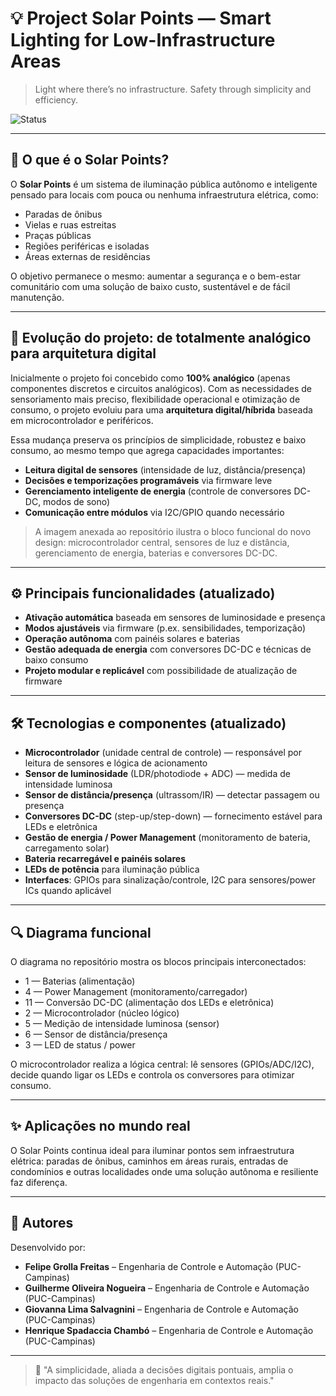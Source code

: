 # 💡 Project Solar Points — Smart Lighting for Low-Infrastructure Areas

> Light where there’s no infrastructure. Safety through simplicity and efficiency.

![Status](https://img.shields.io/badge/status-in%20development-yellow)

---

## 🌙 O que é o Solar Points?

O **Solar Points** é um sistema de iluminação pública autônomo e inteligente pensado para locais com pouca ou nenhuma infraestrutura elétrica, como:

- Paradas de ônibus
- Vielas e ruas estreitas
- Praças públicas
- Regiões periféricas e isoladas
- Áreas externas de residências

O objetivo permanece o mesmo: aumentar a segurança e o bem-estar comunitário com uma solução de baixo custo, sustentável e de fácil manutenção.

---

## 🔁 Evolução do projeto: de totalmente analógico para arquitetura digital

Inicialmente o projeto foi concebido como **100% analógico** (apenas componentes discretos e circuitos analógicos). Com as necessidades de sensoriamento mais preciso, flexibilidade operacional e otimização de consumo, o projeto evoluiu para uma **arquitetura digital/híbrida** baseada em microcontrolador e periféricos.

Essa mudança preserva os princípios de simplicidade, robustez e baixo consumo, ao mesmo tempo que agrega capacidades importantes:

- **Leitura digital de sensores** (intensidade de luz, distância/presença)
- **Decisões e temporizações programáveis** via firmware leve
- **Gerenciamento inteligente de energia** (controle de conversores DC-DC, modos de sono)
- **Comunicação entre módulos** via I2C/GPIO quando necessário

> A imagem anexada ao repositório ilustra o bloco funcional do novo design: microcontrolador central, sensores de luz e distância, gerenciamento de energia, baterias e conversores DC-DC.

---

## ⚙️ Principais funcionalidades (atualizado)

- **Ativação automática** baseada em sensores de luminosidade e presença
- **Modos ajustáveis** via firmware (p.ex. sensibilidades, temporização)
- **Operação autônoma** com painéis solares e baterias
- **Gestão adequada de energia** com conversores DC-DC e técnicas de baixo consumo
- **Projeto modular e replicável** com possibilidade de atualização de firmware

---

## 🛠️ Tecnologias e componentes (atualizado)

- **Microcontrolador** (unidade central de controle) — responsável por leitura de sensores e lógica de acionamento
- **Sensor de luminosidade** (LDR/photodiode + ADC) — medida de intensidade luminosa
- **Sensor de distância/presença** (ultrassom/IR) — detectar passagem ou presença
- **Conversores DC-DC** (step-up/step-down) — fornecimento estável para LEDs e eletrônica
- **Gestão de energia / Power Management** (monitoramento de bateria, carregamento solar)
- **Bateria recarregável e painéis solares**
- **LEDs de potência** para iluminação pública
- **Interfaces**: GPIOs para sinalização/controle, I2C para sensores/power ICs quando aplicável

---

## 🔍 Diagrama funcional

O diagrama no repositório mostra os blocos principais interconectados:

- 1 — Baterias (alimentação)
- 4 — Power Management (monitoramento/carregador)
- 11 — Conversão DC-DC (alimentação dos LEDs e eletrônica)
- 2 — Microcontrolador (núcleo lógico)
- 5 — Medição de intensidade luminosa (sensor)
- 6 — Sensor de distância/presença
- 3 — LED de status / power

O microcontrolador realiza a lógica central: lê sensores (GPIOs/ADC/I2C), decide quando ligar os LEDs e controla os conversores para otimizar consumo.

---

## ✨ Aplicações no mundo real

O Solar Points continua ideal para iluminar pontos sem infraestrutura elétrica: paradas de ônibus, caminhos em áreas rurais, entradas de condomínios e outras localidades onde uma solução autônoma e resiliente faz diferença.

---

## 👥 Autores

Desenvolvido por:

- **Felipe Grolla Freitas** – Engenharia de Controle e Automação (PUC-Campinas)
- **Guilherme Oliveira Nogueira** – Engenharia de Controle e Automação (PUC-Campinas)
- **Giovanna Lima Salvagnini** – Engenharia de Controle e Automação (PUC-Campinas)
- **Henrique Spadaccia Chambó** – Engenharia de Controle e Automação (PUC-Campinas)

---

> 🧠 "A simplicidade, aliada a decisões digitais pontuais, amplia o impacto das soluções de engenharia em contextos reais."